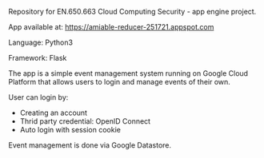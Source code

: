 Repository for EN.650.663 Cloud Computing Security - app engine project.

App available at: https://amiable-reducer-251721.appspot.com

Language: Python3

Framework: Flask

The app is a simple event management system running on Google Cloud Platform that allows users to login and manage events of their own. 

User can login by:
  - Creating an account
  - Thrid party credential: OpenID Connect  
  - Auto login with session cookie
  
Event management is done via Google Datastore. 

